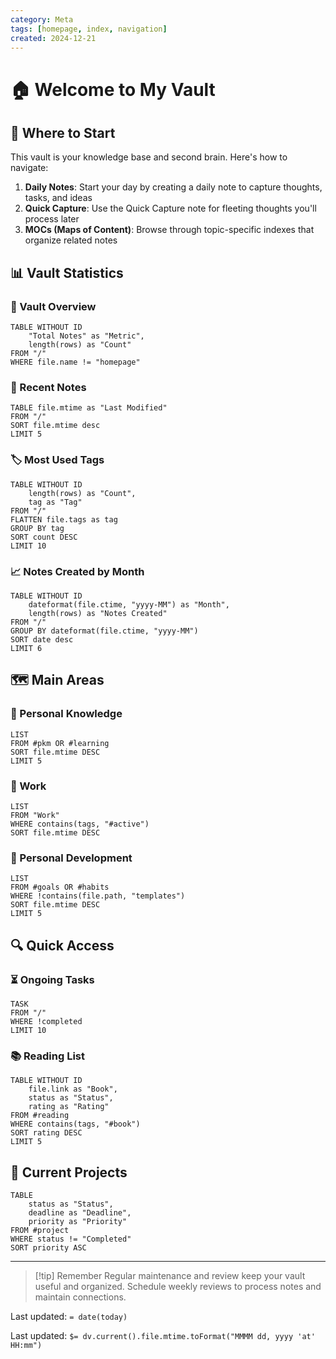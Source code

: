 ```yaml
---
category: Meta
tags: [homepage, index, navigation]
created: 2024-12-21
---
```


# 🏠 Welcome to My Vault

## 🚀 Where to Start
This vault is your knowledge base and second brain. Here's how to navigate:

1. **Daily Notes**: Start your day by creating a daily note to capture thoughts, tasks, and ideas
2. **Quick Capture**: Use the Quick Capture note for fleeting thoughts you'll process later
3. **MOCs (Maps of Content)**: Browse through topic-specific indexes that organize related notes

## 📊 Vault Statistics

### 📝 Vault Overview
```dataview
TABLE WITHOUT ID
	"Total Notes" as "Metric",
	length(rows) as "Count"
FROM "/"
WHERE file.name != "homepage"
```

### 📅 Recent Notes
```dataview
TABLE file.mtime as "Last Modified"
FROM "/"
SORT file.mtime desc
LIMIT 5
```

### 🏷️ Most Used Tags
```dataview
TABLE WITHOUT ID
	length(rows) as "Count",
	tag as "Tag"
FROM "/"
FLATTEN file.tags as tag
GROUP BY tag
SORT count DESC
LIMIT 10
```

### 📈 Notes Created by Month
```dataview
TABLE WITHOUT ID
	dateformat(file.ctime, "yyyy-MM") as "Month",
	length(rows) as "Notes Created"
FROM "/"
GROUP BY dateformat(file.ctime, "yyyy-MM")
SORT date desc
LIMIT 6
```

## 🗺️ Main Areas

### 💭 Personal Knowledge
```dataview
LIST
FROM #pkm OR #learning
SORT file.mtime DESC
LIMIT 5
```

### 📝 Work
```dataview
LIST
FROM "Work"
WHERE contains(tags, "#active")
SORT file.mtime DESC
```

### 🎯 Personal Development
```dataview
LIST
FROM #goals OR #habits
WHERE !contains(file.path, "templates")
SORT file.mtime DESC
LIMIT 5
```

## 🔍 Quick Access

### ⏳ Ongoing Tasks
```dataview
TASK
FROM "/"
WHERE !completed
LIMIT 10
```

### 📚 Reading List
```dataview
TABLE WITHOUT ID
	file.link as "Book",
	status as "Status",
	rating as "Rating"
FROM #reading
WHERE contains(tags, "#book")
SORT rating DESC
LIMIT 5
```

## 🔄 Current Projects
```dataview
TABLE 
	status as "Status",
	deadline as "Deadline",
	priority as "Priority"
FROM #project
WHERE status != "Completed"
SORT priority ASC
```

---

> [!tip] Remember
> Regular maintenance and review keep your vault useful and organized. Schedule weekly reviews to process notes and maintain connections.

Last updated: `= date(today)`


Last updated: `$= dv.current().file.mtime.toFormat("MMMM dd, yyyy 'at' HH:mm")`

